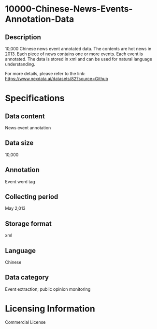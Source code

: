 # 10000-Chinese-News-Events-Annotation-Data

## Description
10,000 Chinese news event annotated data. The contents are hot news in 2013. Each piece of news contains one or more events. Each event is annotated. The data is stored in xml and can be used for natural language understanding.

For more details, please refer to the link: https://www.nexdata.ai/datasets/82?source=Github


# Specifications
## Data content
News event annotation
## Data size
10,000
## Annotation
Event word tag
## Collecting period
May 2,013
## Storage format
xml
## Language
Chinese
## Data category
Event extraction; public opinion monitoring

# Licensing Information
Commercial License
